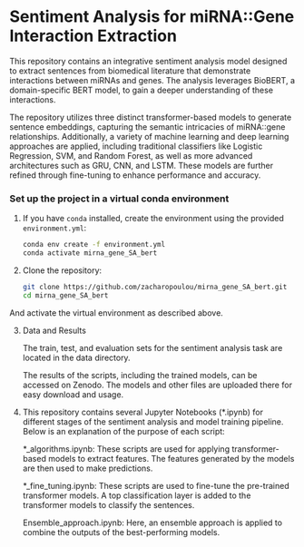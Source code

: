 # Sentiment Analysis for miRNA::Gene Interaction Extraction

This repository contains an integrative sentiment analysis model designed to extract sentences from biomedical literature that demonstrate interactions between miRNAs and genes. 
The analysis leverages BioBERT, a domain-specific BERT model, to gain a deeper understanding of these interactions.

The repository utilizes three distinct transformer-based models to generate sentence embeddings, capturing the semantic intricacies of miRNA::gene relationships. 
Additionally, a variety of machine learning and deep learning approaches are applied, including traditional classifiers like Logistic Regression, SVM, and Random Forest, 
as well as more advanced architectures such as GRU, CNN, and LSTM. 
These models are further refined through fine-tuning to enhance performance and accuracy.

###  Set up the project in a virtual conda environment

1. If you have `conda` installed, create the environment using the provided `environment.yml`:

   ```bash
   conda env create -f environment.yml
   conda activate mirna_gene_SA_bert

2. Clone the repository:

   ```bash
   git clone https://github.com/zacharopoulou/mirna_gene_SA_bert.git
   cd mirna_gene_SA_bert
And activate the virtual environment as described above.

3. Data and Results

   The train, test, and evaluation sets for the sentiment analysis task are located in the data directory.

   The results of the scripts, including the trained models, can be accessed on Zenodo. The models and other files are uploaded there for easy download and usage.

4. This repository contains several Jupyter Notebooks (*.ipynb) for different stages of the sentiment analysis and model training pipeline. Below is an explanation of the purpose of each script:

    *_algorithms.ipynb: These scripts are used for applying transformer-based models to extract features. The features generated by the models are then used to make predictions.
   
    *_fine_tuning.ipynb: These scripts are used to fine-tune the pre-trained transformer models. A top classification layer is added to the transformer models to classify the sentences.
   
    Ensemble_approach.ipynb: Here, an ensemble approach is applied to combine the outputs of the best-performing models.
